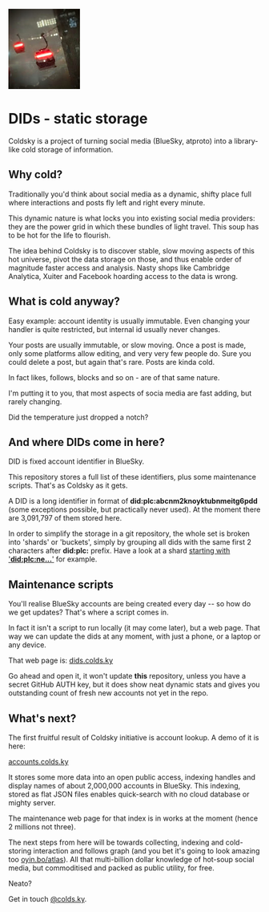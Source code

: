 ![md(`](air-line-icon.jpg)
# DIDs - static storage

Coldsky is a project of turning social media (BlueSky, atproto) into a library-like cold storage of information.

## Why cold?

Traditionally you'd think about social media as a dynamic, shifty place full where interactions and posts fly left and right every minute.

This dynamic nature is what locks you into existing social media providers: they are the power grid in which these bundles of light travel.
This soup has to be hot for the life to flourish.

The idea behind Coldsky is to discover stable, slow moving aspects of this hot universe, pivot the data storage on those,
and thus enable order of magnitude faster access and analysis. Nasty shops like Cambridge Analytica, Xuiter and Facebook hoarding
access to the data is wrong.

## What is cold anyway?

Easy example: account identity is usually immutable. Even changing your handler is quite restricted, but internal id usually never changes.

Your posts are usually immutable, or slow moving. Once a post is made, only some platforms allow editing, and very very few people do.
Sure you could delete a post, but again that's rare. Posts are kinda cold.

In fact likes, follows, blocks and so on - are of that same nature.

I'm putting it to you, that most aspects of socia media are fast adding, but rarely changing.

Did the temperature just dropped a notch?

## And where DIDs come in here?

DID is fixed account identifier in BlueSky.

This repository stores a full list of these identifiers, plus some maintenance scripts. That's as Coldsky as it gets.

A DID is a long identifier in format of **did:plc:abcnm2knoyktubnmeitg6pdd** (some exceptions possible, but practically never used).
At the moment there are 3,091,797 of them stored here.

In order to simplify the storage in a git repository, the whole set is broken into 'shards' or 'buckets',
simply by grouping all dids with the same first 2 characters after **did:plc:** prefix.
Have a look at a shard [starting with '**did:plc:ne...**'](n/ne.json) for example.

## Maintenance scripts

You'll realise BlueSky accounts are being created every day -- so how do we get updates? That's where a script comes in.

In fact it isn't a script to run locally (it may come later), but a web page. That way we can update the dids at any moment,
with just a phone, or a laptop or any device.

That web page is: [dids.colds.ky](https://dids.colds.ky/)

Go ahead and open it, it won't update **this** repository, unless you have a secret GitHub AUTH key, but it does show neat dynamic
stats and gives you outstanding count of fresh new accounts not yet in the repo.

## What's next?

The first fruitful result of Coldsky initiative is account lookup. A demo of it is here:

[accounts.colds.ky](https://accounts.colds.ky/)

It stores some more data into an open public access, indexing handles and display names of about 2,000,000 accounts in BlueSky.
This indexing, stored as flat JSON files enables quick-search with no cloud database or mighty server.

The maintenance web page for that index is in works at the moment (hence 2 millions not three).

The next steps from here will be towards collecting, indexing and cold-storing interaction and follows graph
(and you bet it's going to look amazing too [oyin.bo/atlas](https://oyin.bo/atlas)).
All that multi-billion dollar knowledge of hot-soup social media, but commoditised and packed as public utility, for free.

Neato?

Get in touch [@colds.ky](https://bsky.app/profile/colds.ky).
<!-- `) // -->